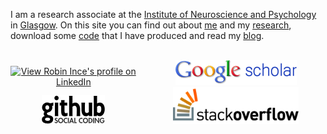 I am a research associate at the [Institute of Neuroscience and Psychology](http://www.gla.ac.uk/researchinstitutes/neurosciencepsychology/) in [Glasgow](http://en.wikipedia.org/wiki/Glasgow).
On this site you can find out about [me](about.html) and my [research](research.html), download some [code](code.html) that I have produced and read my [blog](blog/).  

<br />
<div style="display:inline-block; width:40%; text-align:center">
<a href="http://uk.linkedin.com/in/robinince"> <img src="https://static.licdn.com/scds/common/u/img/webpromo/btn_myprofile_160x33.png" width="160" height="33" alt="View Robin Ince's profile on LinkedIn" /> </a>
</div>
<div style="display:inline-block; width:10%"></div>
<div style="display:inline-block; width:40%; text-align:center">
<a href="http://scholar.google.com/citations?user=tI7ZazkAAAAJ"><img src="img/scholar_logo_md_2011.gif" alt="Google Scholar Citations" title="Google Scholar Citations" /></a> 
</div>

<div style="display:inline-block; width:40%; text-align:center">
<a href="http://github.com/robince"><img src="/img/githublogov3.png" alt="GitHub" title="Fork me on GitHub" /></a> 
</div>
<div style="display:inline-block; width:10%"></div>
<div style="display:inline-block; width:40%; text-align:center">
<a href="http://stackoverflow.com/users/136194/robince"><img src="/img/so-logo.png" alt="Stack Overflow" title="Answer me on Stack Overflow" /></a>
</div>
<br />
<br />

